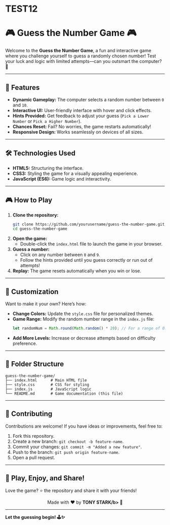 # TEST12

# 🎮 **Guess the Number Game** 🎮  

Welcome to the **Guess the Number Game**, a fun and interactive game where you challenge yourself to guess a randomly chosen number! Test your luck and logic with limited attempts—can you outsmart the computer? 🚀  

---

## 🌟 **Features**
- **Dynamic Gameplay:** The computer selects a random number between `0` and `10`.  
- **Interactive UI:** User-friendly interface with hover and click effects.  
- **Hints Provided:** Get feedback to adjust your guess (`Pick a Lower Number` or `Pick a Higher Number`).  
- **Chances Reset:** Fail? No worries, the game restarts automatically!  
- **Responsive Design:** Works seamlessly on devices of all sizes.  

---

## 🛠️ **Technologies Used**
- **HTML5:** Structuring the interface.  
- **CSS3:** Styling the game for a visually appealing experience.  
- **JavaScript (ES6):** Game logic and interactivity.  

---

## 🎮 **How to Play**
1. **Clone the repository:**
   ```bash
   git clone https://github.com/yourusername/guess-the-number-game.git
   cd guess-the-number-game
   ```
2. **Open the game:**
   - Double-click the `index.html` file to launch the game in your browser.  
3. **Guess a number:**
   - Click on any number between `0` and `9`.  
   - Follow the hints provided until you guess correctly or run out of attempts!  
4. **Replay:** The game resets automatically when you win or lose.  

---


## 🌈 **Customization**
Want to make it your own? Here’s how:  
- **Change Colors:** Update the `style.css` file for personalized themes.  
- **Game Range:** Modify the random number range in the `index.js` file:  
  ```javascript
  let randomNum = Math.round(Math.random() * 20); // For a range of 0 to 20
  ```
- **Add More Levels:** Increase or decrease attempts based on difficulty preference.  

---

## 📂 **Folder Structure**
```
guess-the-number-game/
├── index.html      # Main HTML file
├── style.css       # CSS for styling
├── index.js        # JavaScript logic
└── README.md       # Game documentation (this file)
```

---

## 🤝 **Contributing**
Contributions are welcome! If you have ideas or improvements, feel free to:  
1. Fork this repository.  
2. Create a new branch: `git checkout -b feature-name`.  
3. Commit your changes: `git commit -m "Added a new feature"`.  
4. Push to the branch: `git push origin feature-name`.  
5. Open a pull request.  

---

## 🎉 **Play, Enjoy, and Share!**  
Love the game? ⭐ the repository and share it with your friends!  

<p align="center">Made with ❤️ by <b>TONY STARK/b> 🌟</p>  

---  
Let the guessing begin! 🕹️✨
